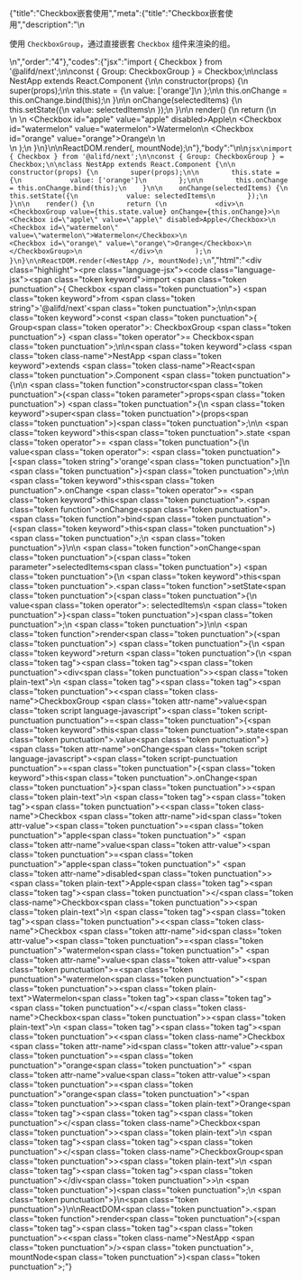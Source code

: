 {"title":"Checkbox嵌套使用","meta":{"title":"Checkbox嵌套使用","description":"\n<p>使用 <code>CheckboxGroup</code>，通过直接嵌套 <code>Checkbox</code> 组件来渲染的组。</p>\n","order":"4"},"codes":{"jsx":"import { Checkbox } from '@alifd/next';\n\nconst { Group: CheckboxGroup } = Checkbox;\n\nclass NestApp extends React.Component {\n\n    constructor(props) {\n        super(props);\n\n        this.state = {\n            value: ['orange']\n        };\n\n        this.onChange = this.onChange.bind(this);\n    }\n\n    onChange(selectedItems) {\n        this.setState({\n            value: selectedItems\n        });\n    }\n\n    render() {\n        return (\n            <div>\n                <CheckboxGroup value={this.state.value} onChange={this.onChange}>\n                    <Checkbox id=\"apple\" value=\"apple\" disabled>Apple</Checkbox>\n                    <Checkbox id=\"watermelon\" value=\"watermelon\">Watermelon</Checkbox>\n                    <Checkbox id=\"orange\" value=\"orange\">Orange</Checkbox>\n                </CheckboxGroup>\n            </div>\n        );\n    }\n}\n\nReactDOM.render(<NestApp />, mountNode);\n"},"body":"\n\n````jsx\nimport { Checkbox } from '@alifd/next';\n\nconst { Group: CheckboxGroup } = Checkbox;\n\nclass NestApp extends React.Component {\n\n    constructor(props) {\n        super(props);\n\n        this.state = {\n            value: ['orange']\n        };\n\n        this.onChange = this.onChange.bind(this);\n    }\n\n    onChange(selectedItems) {\n        this.setState({\n            value: selectedItems\n        });\n    }\n\n    render() {\n        return (\n            <div>\n                <CheckboxGroup value={this.state.value} onChange={this.onChange}>\n                    <Checkbox id=\"apple\" value=\"apple\" disabled>Apple</Checkbox>\n                    <Checkbox id=\"watermelon\" value=\"watermelon\">Watermelon</Checkbox>\n                    <Checkbox id=\"orange\" value=\"orange\">Orange</Checkbox>\n                </CheckboxGroup>\n            </div>\n        );\n    }\n}\n\nReactDOM.render(<NestApp />, mountNode);\n````","html":"<script>(function(){'use strict';\n\nvar _createClass = function () { function defineProperties(target, props) { for (var i = 0; i < props.length; i++) { var descriptor = props[i]; descriptor.enumerable = descriptor.enumerable || false; descriptor.configurable = true; if (\"value\" in descriptor) descriptor.writable = true; Object.defineProperty(target, descriptor.key, descriptor); } } return function (Constructor, protoProps, staticProps) { if (protoProps) defineProperties(Constructor.prototype, protoProps); if (staticProps) defineProperties(Constructor, staticProps); return Constructor; }; }();\n\nvar _next = require('@alifd/next');\n\nfunction _classCallCheck(instance, Constructor) { if (!(instance instanceof Constructor)) { throw new TypeError(\"Cannot call a class as a function\"); } }\n\nfunction _possibleConstructorReturn(self, call) { if (!self) { throw new ReferenceError(\"this hasn't been initialised - super() hasn't been called\"); } return call && (typeof call === \"object\" || typeof call === \"function\") ? call : self; }\n\nfunction _inherits(subClass, superClass) { if (typeof superClass !== \"function\" && superClass !== null) { throw new TypeError(\"Super expression must either be null or a function, not \" + typeof superClass); } subClass.prototype = Object.create(superClass && superClass.prototype, { constructor: { value: subClass, enumerable: false, writable: true, configurable: true } }); if (superClass) Object.setPrototypeOf ? Object.setPrototypeOf(subClass, superClass) : subClass.__proto__ = superClass; }\n\nvar CheckboxGroup = _next.Checkbox.Group;\n\nvar NestApp = function (_React$Component) {\n    _inherits(NestApp, _React$Component);\n\n    function NestApp(props) {\n        _classCallCheck(this, NestApp);\n\n        var _this = _possibleConstructorReturn(this, (NestApp.__proto__ || Object.getPrototypeOf(NestApp)).call(this, props));\n\n        _this.state = {\n            value: ['orange']\n        };\n\n        _this.onChange = _this.onChange.bind(_this);\n        return _this;\n    }\n\n    _createClass(NestApp, [{\n        key: 'onChange',\n        value: function onChange(selectedItems) {\n            this.setState({\n                value: selectedItems\n            });\n        }\n    }, {\n        key: 'render',\n        value: function render() {\n            return React.createElement(\n                'div',\n                null,\n                React.createElement(\n                    CheckboxGroup,\n                    { value: this.state.value, onChange: this.onChange },\n                    React.createElement(\n                        _next.Checkbox,\n                        { id: 'apple', value: 'apple', disabled: true },\n                        'Apple'\n                    ),\n                    React.createElement(\n                        _next.Checkbox,\n                        { id: 'watermelon', value: 'watermelon' },\n                        'Watermelon'\n                    ),\n                    React.createElement(\n                        _next.Checkbox,\n                        { id: 'orange', value: 'orange' },\n                        'Orange'\n                    )\n                )\n            );\n        }\n    }]);\n\n    return NestApp;\n}(React.Component);\n\nReactDOM.render(React.createElement(NestApp, null), mountNode);})()</script><div class=\"highlight\"><pre class=\"language-jsx\"><code class=\"language-jsx\"><span class=\"token keyword\">import</span> <span class=\"token punctuation\">{</span> Checkbox <span class=\"token punctuation\">}</span> <span class=\"token keyword\">from</span> <span class=\"token string\">'@alifd/next'</span><span class=\"token punctuation\">;</span>\n\n<span class=\"token keyword\">const</span> <span class=\"token punctuation\">{</span> Group<span class=\"token operator\">:</span> CheckboxGroup <span class=\"token punctuation\">}</span> <span class=\"token operator\">=</span> Checkbox<span class=\"token punctuation\">;</span>\n\n<span class=\"token keyword\">class</span> <span class=\"token class-name\">NestApp</span> <span class=\"token keyword\">extends</span> <span class=\"token class-name\">React<span class=\"token punctuation\">.</span>Component</span> <span class=\"token punctuation\">{</span>\n\n    <span class=\"token function\">constructor</span><span class=\"token punctuation\">(</span><span class=\"token parameter\">props</span><span class=\"token punctuation\">)</span> <span class=\"token punctuation\">{</span>\n        <span class=\"token keyword\">super</span><span class=\"token punctuation\">(</span>props<span class=\"token punctuation\">)</span><span class=\"token punctuation\">;</span>\n\n        <span class=\"token keyword\">this</span><span class=\"token punctuation\">.</span>state <span class=\"token operator\">=</span> <span class=\"token punctuation\">{</span>\n            value<span class=\"token operator\">:</span> <span class=\"token punctuation\">[</span><span class=\"token string\">'orange'</span><span class=\"token punctuation\">]</span>\n        <span class=\"token punctuation\">}</span><span class=\"token punctuation\">;</span>\n\n        <span class=\"token keyword\">this</span><span class=\"token punctuation\">.</span>onChange <span class=\"token operator\">=</span> <span class=\"token keyword\">this</span><span class=\"token punctuation\">.</span><span class=\"token function\">onChange</span><span class=\"token punctuation\">.</span><span class=\"token function\">bind</span><span class=\"token punctuation\">(</span><span class=\"token keyword\">this</span><span class=\"token punctuation\">)</span><span class=\"token punctuation\">;</span>\n    <span class=\"token punctuation\">}</span>\n\n    <span class=\"token function\">onChange</span><span class=\"token punctuation\">(</span><span class=\"token parameter\">selectedItems</span><span class=\"token punctuation\">)</span> <span class=\"token punctuation\">{</span>\n        <span class=\"token keyword\">this</span><span class=\"token punctuation\">.</span><span class=\"token function\">setState</span><span class=\"token punctuation\">(</span><span class=\"token punctuation\">{</span>\n            value<span class=\"token operator\">:</span> selectedItems\n        <span class=\"token punctuation\">}</span><span class=\"token punctuation\">)</span><span class=\"token punctuation\">;</span>\n    <span class=\"token punctuation\">}</span>\n\n    <span class=\"token function\">render</span><span class=\"token punctuation\">(</span><span class=\"token punctuation\">)</span> <span class=\"token punctuation\">{</span>\n        <span class=\"token keyword\">return</span> <span class=\"token punctuation\">(</span>\n            <span class=\"token tag\"><span class=\"token tag\"><span class=\"token punctuation\">&lt;</span>div</span><span class=\"token punctuation\">></span></span><span class=\"token plain-text\">\n                </span><span class=\"token tag\"><span class=\"token tag\"><span class=\"token punctuation\">&lt;</span><span class=\"token class-name\">CheckboxGroup</span></span> <span class=\"token attr-name\">value</span><span class=\"token script language-javascript\"><span class=\"token script-punctuation punctuation\">=</span><span class=\"token punctuation\">{</span><span class=\"token keyword\">this</span><span class=\"token punctuation\">.</span>state<span class=\"token punctuation\">.</span>value<span class=\"token punctuation\">}</span></span> <span class=\"token attr-name\">onChange</span><span class=\"token script language-javascript\"><span class=\"token script-punctuation punctuation\">=</span><span class=\"token punctuation\">{</span><span class=\"token keyword\">this</span><span class=\"token punctuation\">.</span>onChange<span class=\"token punctuation\">}</span></span><span class=\"token punctuation\">></span></span><span class=\"token plain-text\">\n                    </span><span class=\"token tag\"><span class=\"token tag\"><span class=\"token punctuation\">&lt;</span><span class=\"token class-name\">Checkbox</span></span> <span class=\"token attr-name\">id</span><span class=\"token attr-value\"><span class=\"token punctuation\">=</span><span class=\"token punctuation\">\"</span>apple<span class=\"token punctuation\">\"</span></span> <span class=\"token attr-name\">value</span><span class=\"token attr-value\"><span class=\"token punctuation\">=</span><span class=\"token punctuation\">\"</span>apple<span class=\"token punctuation\">\"</span></span> <span class=\"token attr-name\">disabled</span><span class=\"token punctuation\">></span></span><span class=\"token plain-text\">Apple</span><span class=\"token tag\"><span class=\"token tag\"><span class=\"token punctuation\">&lt;/</span><span class=\"token class-name\">Checkbox</span></span><span class=\"token punctuation\">></span></span><span class=\"token plain-text\">\n                    </span><span class=\"token tag\"><span class=\"token tag\"><span class=\"token punctuation\">&lt;</span><span class=\"token class-name\">Checkbox</span></span> <span class=\"token attr-name\">id</span><span class=\"token attr-value\"><span class=\"token punctuation\">=</span><span class=\"token punctuation\">\"</span>watermelon<span class=\"token punctuation\">\"</span></span> <span class=\"token attr-name\">value</span><span class=\"token attr-value\"><span class=\"token punctuation\">=</span><span class=\"token punctuation\">\"</span>watermelon<span class=\"token punctuation\">\"</span></span><span class=\"token punctuation\">></span></span><span class=\"token plain-text\">Watermelon</span><span class=\"token tag\"><span class=\"token tag\"><span class=\"token punctuation\">&lt;/</span><span class=\"token class-name\">Checkbox</span></span><span class=\"token punctuation\">></span></span><span class=\"token plain-text\">\n                    </span><span class=\"token tag\"><span class=\"token tag\"><span class=\"token punctuation\">&lt;</span><span class=\"token class-name\">Checkbox</span></span> <span class=\"token attr-name\">id</span><span class=\"token attr-value\"><span class=\"token punctuation\">=</span><span class=\"token punctuation\">\"</span>orange<span class=\"token punctuation\">\"</span></span> <span class=\"token attr-name\">value</span><span class=\"token attr-value\"><span class=\"token punctuation\">=</span><span class=\"token punctuation\">\"</span>orange<span class=\"token punctuation\">\"</span></span><span class=\"token punctuation\">></span></span><span class=\"token plain-text\">Orange</span><span class=\"token tag\"><span class=\"token tag\"><span class=\"token punctuation\">&lt;/</span><span class=\"token class-name\">Checkbox</span></span><span class=\"token punctuation\">></span></span><span class=\"token plain-text\">\n                </span><span class=\"token tag\"><span class=\"token tag\"><span class=\"token punctuation\">&lt;/</span><span class=\"token class-name\">CheckboxGroup</span></span><span class=\"token punctuation\">></span></span><span class=\"token plain-text\">\n            </span><span class=\"token tag\"><span class=\"token tag\"><span class=\"token punctuation\">&lt;/</span>div</span><span class=\"token punctuation\">></span></span>\n        <span class=\"token punctuation\">)</span><span class=\"token punctuation\">;</span>\n    <span class=\"token punctuation\">}</span>\n<span class=\"token punctuation\">}</span>\n\nReactDOM<span class=\"token punctuation\">.</span><span class=\"token function\">render</span><span class=\"token punctuation\">(</span><span class=\"token tag\"><span class=\"token tag\"><span class=\"token punctuation\">&lt;</span><span class=\"token class-name\">NestApp</span></span> <span class=\"token punctuation\">/></span></span><span class=\"token punctuation\">,</span> mountNode<span class=\"token punctuation\">)</span><span class=\"token punctuation\">;</span></code></pre></div>"}
